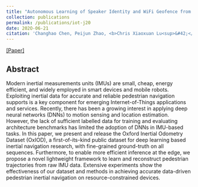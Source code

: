 ```yaml
---
title: "Autonomous Learning of Speaker Identity and WiFi Geofence from Noisy Sensor Data"
collection: publications
permalink: /publications/iot-j20
date: 202O-06-21
citation: 'Changhao Chen, Peijun Zhao, <b>Chris Xiaoxuan Lu<sup>&#42;</sup></b>‚ Wei Wang, Andrew Markham and Niki Trigoni. <i>In IEEE Internet of Things Journal (IoT-J) 2020.</i>'
---
```

[[Paper]](https://christopherlu.github.io/files/papers/iot-j20.pdf)

## Abstract
Modern inertial measurements units (IMUs) are small, cheap, energy efficient, and widely employed in smart devices and mobile robots. Exploiting inertial data for accurate and reliable pedestrian navigation supports is a key component for emerging Internet-of-Things applications and services. Recently, there has been a growing interest in applying deep neural networks (DNNs) to motion sensing and location estimation. However, the lack of sufficient labelled data for training and evaluating architecture benchmarks has limited the adoption of DNNs in IMU-based tasks. In this paper, we present and release the Oxford Inertial Odometry Dataset (OxIOD), a first-of-its-kind public dataset for deep learning based inertial navigation research, with fine-grained ground-truth on all sequences. Furthermore, to enable more efficient inference at the edge, we propose a novel lightweight framework to learn and reconstruct pedestrian trajectories from raw IMU data. Extensive experiments show the effectiveness of our dataset and methods in achieving accurate data-driven pedestrian inertial navigation on resource-constrained devices.